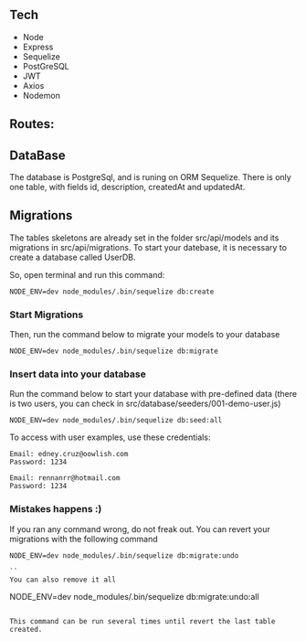 ## Tech

- Node
- Express
- Sequelize
- PostGreSQL
- JWT
- Axios
- Nodemon

## Routes:


## DataBase
The database is PostgreSql, and is runing on ORM Sequelize.
There is only one table, with fields id, description, createdAt and updatedAt.

## Migrations
The tables skeletons are already set in the folder src/api/models and its migrations in src/api/migrations.
To start your datebase, it is necessary to create a database called UserDB.

So, open terminal and run this command:
```
NODE_ENV=dev node_modules/.bin/sequelize db:create
```

### Start Migrations
Then, run the command below to migrate your models to your database
```
NODE_ENV=dev node_modules/.bin/sequelize db:migrate
```

### Insert data into your database
Run the command below to start your database with pre-defined data (there is two users, you can check in src/database/seeders/001-demo-user.js)
```
NODE_ENV=dev node_modules/.bin/sequelize db:seed:all
```
To access with user examples, use these credentials:
```
Email: edney.cruz@oowlish.com
Password: 1234
```
```
Email: rennanrr@hotmail.com
Password: 1234
```

### Mistakes happens :)
If you ran any command wrong, do not freak out. You can revert your migrations with the following command
```
NODE_ENV=dev node_modules/.bin/sequelize db:migrate:undo

``
You can also remove it all
```
NODE_ENV=dev node_modules/.bin/sequelize db:migrate:undo:all

```

This command can be run several times until revert the last table created.
